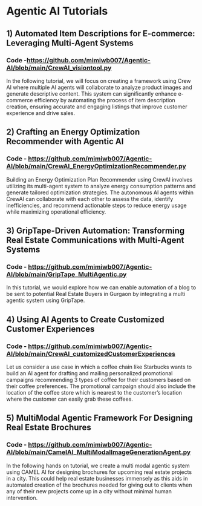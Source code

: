 # Agentic AI Tutorials


## 1) Automated Item Descriptions for E-commerce: Leveraging Multi-Agent Systems

### Code -https://github.com/mimiwb007/Agentic-AI/blob/main/CrewAI_visiontool.py 

In the following tutorial, we will focus on creating a framework using Crew AI where multiple AI agents will collaborate to analyze product images and generate descriptive content. This system can significantly enhance e-commerce efficiency by automating the process of item description creation, ensuring accurate and engaging listings that improve customer experience and drive sales.


## 2) Crafting an Energy Optimization Recommender with Agentic AI

### Code - https://github.com/mimiwb007/Agentic-AI/blob/main/CrewAI_EnergyOptimizationRecommender.py

Building an Energy Optimization Plan Recommender using CrewAI involves utilizing its multi-agent system to analyze energy consumption patterns and generate tailored optimization strategies. The autonomous AI agents within CrewAI can collaborate with each other to assess the data, identify inefficiencies, and recommend actionable steps to reduce energy usage while maximizing operational efficiency. 

## 3) GripTape-Driven Automation: Transforming Real Estate Communications with Multi-Agent Systems

### Code - https://github.com/mimiwb007/Agentic-AI/blob/main/GripTape_MultiAgentic.py

In this tutorial, we would explore how we can enable automation of a blog to be sent to potential Real Estate Buyers in Gurgaon by  integrating a multi agentic system using GripTape.

## 4) Using AI Agents to Create Customized Customer Experiences

### Code - https://github.com/mimiwb007/Agentic-AI/blob/main/CrewAI_customizedCustomerExperiences

Let us consider a use case in which a coffee chain like Starbucks wants to build an AI agent for drafting and mailing personalized promotional campaigns recommending 3 types of coffee for their customers based on their coffee preferences. The promotional campaign should also include the location of the coffee store which is nearest to the customer’s location where the customer can easily grab these coffees. 

## 5) MultiModal Agentic Framework For Designing Real Estate Brochures 

### Code - https://github.com/mimiwb007/Agentic-AI/blob/main/CamelAI_MultiModalImageGenerationAgent.py

In the following hands on tutorial, we create a multi modal agentic system using CAMEL AI for designing brochures for upcoming real estate projects in a city. This could help real estate businesses immensely as this aids in automated creation of the brochures needed for giving out to clients when any of their new projects come up in a city without minimal human intervention.
